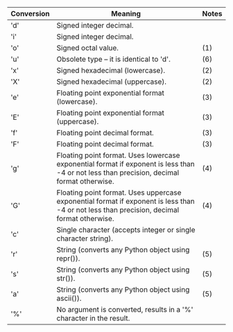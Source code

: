 | Conversion | Meaning                                                                                                    | Notes                                                                                                           |
|------------|------------------------------------------------------------------------------------------------------------|-----------------------------------------------------------------------------------------------------------------|
| 'd'        | Signed integer decimal.                                                                                    |                                                                                                                 |
| 'i'        | Signed integer decimal.                                                                                    |                                                                                                                 |
| 'o'        | Signed octal value.                                                                                        | (1)                                                                                                             |
| 'u'        | Obsolete type – it is identical to 'd'.                                                                    | (6)                                                                                                             |
| 'x'        | Signed hexadecimal (lowercase).                                                                            | (2)                                                                                                             |
| 'X'        | Signed hexadecimal (uppercase).                                                                            | (2)                                                                                                             |
| 'e'        | Floating point exponential format (lowercase).                                                             | (3)                                                                                                             |
| 'E'        | Floating point exponential format (uppercase).                                                             | (3)                                                                                                             |
| 'f'        | Floating point decimal format.                                                                             | (3)                                                                                                             |
| 'F'        | Floating point decimal format.                                                                             | (3)                                                                                                             |
| 'g'        | Floating point format. Uses lowercase exponential format if exponent is less than -4 or not less than precision, decimal format otherwise. | (4)                                                                                                             |
| 'G'        | Floating point format. Uses uppercase exponential format if exponent is less than -4 or not less than precision, decimal format otherwise. | (4)                                                                                                             |
| 'c'        | Single character (accepts integer or single character string).                                             |                                                                                                                 |
| 'r'        | String (converts any Python object using repr()).                                                          | (5)                                                                                                             |
| 's'        | String (converts any Python object using str()).                                                           | (5)                                                                                                             |
| 'a'        | String (converts any Python object using ascii()).                                                         | (5)                                                                                                             |
| '%'        | No argument is converted, results in a '%' character in the result.                                        |                                                                                                                 |
